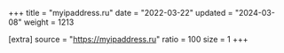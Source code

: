 +++
title = "myipaddress.ru"
date = "2022-03-22"
updated = "2024-03-08"
weight = 1213

[extra]
source = "https://myipaddress.ru"
ratio = 100
size = 1
+++
